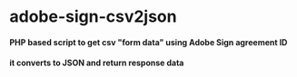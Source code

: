 # adobe-sign-csv2json
#### PHP based script to get csv "form data" using Adobe Sign agreement ID
#### it converts to JSON and return response data


